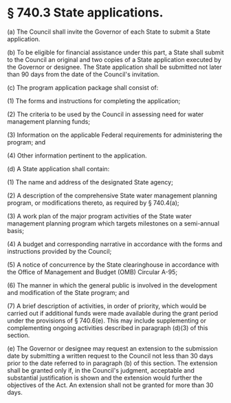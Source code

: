# § 740.3   State applications.

(a) The Council shall invite the Governor of each State to submit a State application.


(b) To be eligible for financial assistance under this part, a State shall submit to the Council an original and two copies of a State application executed by the Governor or designee. The State application shall be submitted not later than 90 days from the date of the Council's invitation.


(c) The program application package shall consist of:


(1) The forms and instructions for completing the application;


(2) The criteria to be used by the Council in assessing need for water management planning funds;


(3) Information on the applicable Federal requirements for administering the program; and


(4) Other information pertinent to the application. 


(d) A State application shall contain:


(1) The name and address of the designated State agency;


(2) A description of the comprehensive State water management planning program, or modifications thereto, as required by § 740.4(a);


(3) A work plan of the major program activities of the State water management planning program which targets milestones on a semi-annual basis;


(4) A budget and corresponding narrative in accordance with the forms and instructions provided by the Council;


(5) A notice of concurrence by the State clearinghouse in accordance with the Office of Management and Budget (OMB) Circular A-95;


(6) The manner in which the general public is involved in the development and modification of the State program; and


(7) A brief description of activities, in order of priority, which would be carried out if additional funds were made available during the grant period under the provisions of § 740.6(e). This may include supplementing or complementing ongoing activities described in paragraph (d)(3) of this section.


(e) The Governor or designee may request an extension to the submission date by submitting a written request to the Council not less than 30 days prior to the date referred to in paragraph (b) of this section. The extension shall be granted only if, in the Council's judgment, acceptable and substantial justification is shown and the extension would further the objectives of the Act. An extension shall not be granted for more than 30 days.




